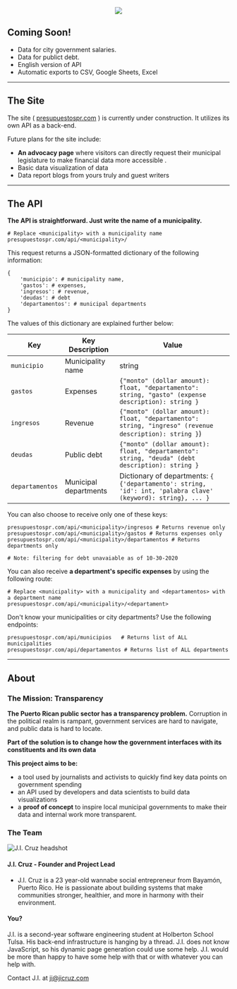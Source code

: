 <p align="center">
  <a href="http://presupuestospr.com/">
    <img src="https://raw.githubusercontent.com/jicruz96/PresupuestosPR.com/gh-pages/prespuestos_pr_placeholder.png" />
  </a>
 </p>

## Coming Soon!
* Data for city government salaries.
* Data for publict debt.
* English version of API
* Automatic exports to CSV, Google Sheets, Excel

---
## The Site

The site ( [presupuestospr.com](http://presupuestospr.com) ) is currently under construction. It utilizes its own API as a back-end. 

Future plans for the site include:
* **An advocacy page** where visitors can directly request their municipal legislature to make financial data more accessible .
* Basic data visualization of data
* Data report blogs from yours truly and guest writers

---
## The API

**The API is straightforward. Just write the name of a municipality.**
```
# Replace <municipality> with a municipality name
presupuestospr.com/api/<municipality>/
```

This request returns a JSON-formatted dictionary of the following information:
```
{
    'municipio': # municipality name,
    'gastos': # expenses,
    'ingresos': # revenue,
    'deudas': # debt
    'departamentos': # municipal departments
}
```

The values of this dictionary are explained further below:

| Key             | Key Description       | Value                                                                                                  |
|-----------------|-----------------------|--------------------------------------------------------------------------------------------------------|
| `municipio`     | Municipality name     | string |
| `gastos`        | Expenses              | `{"monto" (dollar amount): float, "departamento": string, "gasto" (expense description): string }`   |
| `ingresos`      | Revenue               | `{"monto" (dollar amount): float, "departamento": string, "ingreso" (revenue description): string }`) |
| `deudas`        | Public debt           | `{"monto" (dollar amount): float, "departamento": string, "deuda" (debt description): string }`     |
| `departamentos` | Municipal departments | Dictionary of departments: `{ {'departamento': string, 'id': int, 'palabra clave' (keyword): string}, ... }` |


You can also choose to receive only one of these keys:
```
presupuestospr.com/api/<municipality>/ingresos # Returns revenue only
presupuestospr.com/api/<municipality>/gastos # Returns expenses only
presupuestospr.com/api/<municipality>/departamentos # Returns departments only

# Note: filtering for debt unavaiable as of 10-30-2020
```


You can also receive **a department's specific expenses** by using the following route:
```
# Replace <municipality> with a municipality and <departamentos> with a department name
presupuestospr.com/api/<municipality>/<departament>
```


Don't know your municipalities or city departments? Use the following endpoints:
```
presupuestospr.com/api/municipios   # Returns list of ALL municipalities
presupuestospr.com/api/departamentos # Returns list of ALL departments
```

---
## About

### The Mission: Transparency

**The Puerto Rican public sector has a transparency problem.** Corruption in the political realm is rampant, government services are hard to navigate, and public data is hard to locate.

**Part of the solution is to change how the government interfaces with its constituents and its own data** 

**This project aims to be:**
* a tool used by journalists and activists to quickly find key data points on government spending
* an API used by developers and data scientists to build data visualizations
* a **proof of concept** to inspire local municipal governments to make their data and internal work more transparent.

### The Team

![J.I. Cruz headshot](https://media-exp1.licdn.com/dms/image/C4E03AQEk2JMYFPtrLQ/profile-displayphoto-shrink_200_200/0?e=1609372800&v=beta&t=nVmKkSJZ4lLY1bGMj803nOQB7kvoLcj9EqQ5T6-VIpg)

#### J.I. Cruz - Founder and Project Lead
* J.I. Cruz is a 23 year-old wannabe social entrepreneur from Bayamón, Puerto Rico. He is passionate about building systems that make communities stronger, healthier, and more in harmony with their environment.

#### You?

J.I. is a second-year software engineering student at Holberton School Tulsa. His back-end infrastructure is hanging by a thread. J.I. does not know JavaScript, so his dynamic page generation could use some help. J.I. would be more than happy to have some help with that or with whatever you can help with.

Contact J.I. at ji@jicruz.com
